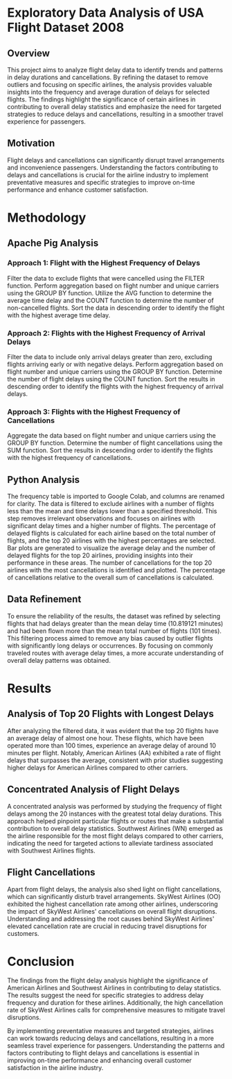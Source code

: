 # Exploratory Data Analysis of USA Flight Dataset 2008

## Overview
This project aims to analyze flight delay data to identify trends and patterns in delay durations and cancellations. By refining the dataset to remove outliers and focusing on specific airlines, the analysis provides valuable insights into the frequency and average duration of delays for selected flights. The findings highlight the significance of certain airlines in contributing to overall delay statistics and emphasize the need for targeted strategies to reduce delays and cancellations, resulting in a smoother travel experience for passengers.

## Motivation
Flight delays and cancellations can significantly disrupt travel arrangements and inconvenience passengers. Understanding the factors contributing to delays and cancellations is crucial for the airline industry to implement preventative measures and specific strategies to improve on-time performance and enhance customer satisfaction.

# Methodology
## Apache Pig Analysis
### Approach 1: Flight with the Highest Frequency of Delays
Filter the data to exclude flights that were cancelled using the FILTER function.
Perform aggregation based on flight number and unique carriers using the GROUP BY function.
Utilize the AVG function to determine the average time delay and the COUNT function to determine the number of non-cancelled flights.
Sort the data in descending order to identify the flight with the highest average time delay.
### Approach 2: Flights with the Highest Frequency of Arrival Delays
Filter the data to include only arrival delays greater than zero, excluding flights arriving early or with negative delays.
Perform aggregation based on flight number and unique carriers using the GROUP BY function.
Determine the number of flight delays using the COUNT function.
Sort the results in descending order to identify the flights with the highest frequency of arrival delays.
### Approach 3: Flights with the Highest Frequency of Cancellations
Aggregate the data based on flight number and unique carriers using the GROUP BY function.
Determine the number of flight cancellations using the SUM function.
Sort the results in descending order to identify the flights with the highest frequency of cancellations.

## Python Analysis
The frequency table is imported to Google Colab, and columns are renamed for clarity.
The data is filtered to exclude airlines with a number of flights less than the mean and time delays lower than a specified threshold. This step removes irrelevant observations and focuses on airlines with significant delay times and a higher number of flights.
The percentage of delayed flights is calculated for each airline based on the total number of flights, and the top 20 airlines with the highest percentages are selected.
Bar plots are generated to visualize the average delay and the number of delayed flights for the top 20 airlines, providing insights into their performance in these areas.
The number of cancellations for the top 20 airlines with the most cancellations is identified and plotted. The percentage of cancellations relative to the overall sum of cancellations is calculated.

## Data Refinement
To ensure the reliability of the results, the dataset was refined by selecting flights that had delays greater than the mean delay time (10.819121 minutes) and had been flown more than the mean total number of flights (101 times). This filtering process aimed to remove any bias caused by outlier flights with significantly long delays or occurrences. By focusing on commonly traveled routes with average delay times, a more accurate understanding of overall delay patterns was obtained.

# Results
## Analysis of Top 20 Flights with Longest Delays
After analyzing the filtered data, it was evident that the top 20 flights have an average delay of almost one hour. These flights, which have been operated more than 100 times, experience an average delay of around 10 minutes per flight. Notably, American Airlines (AA) exhibited a rate of flight delays that surpasses the average, consistent with prior studies suggesting higher delays for American Airlines compared to other carriers.

## Concentrated Analysis of Flight Delays
A concentrated analysis was performed by studying the frequency of flight delays among the 20 instances with the greatest total delay durations. This approach helped pinpoint particular flights or routes that make a substantial contribution to overall delay statistics. Southwest Airlines (WN) emerged as the airline responsible for the most flight delays compared to other carriers, indicating the need for targeted actions to alleviate tardiness associated with Southwest Airlines flights.

## Flight Cancellations
Apart from flight delays, the analysis also shed light on flight cancellations, which can significantly disturb travel arrangements. SkyWest Airlines (OO) exhibited the highest cancellation rate among other airlines, underscoring the impact of SkyWest Airlines' cancellations on overall flight disruptions. Understanding and addressing the root causes behind SkyWest Airlines' elevated cancellation rate are crucial in reducing travel disruptions for customers.

# Conclusion
The findings from the flight delay analysis highlight the significance of American Airlines and Southwest Airlines in contributing to delay statistics. The results suggest the need for specific strategies to address delay frequency and duration for these airlines. Additionally, the high cancellation rate of SkyWest Airlines calls for comprehensive measures to mitigate travel disruptions.

By implementing preventative measures and targeted strategies, airlines can work towards reducing delays and cancellations, resulting in a more seamless travel experience for passengers. Understanding the patterns and factors contributing to flight delays and cancellations is essential in improving on-time performance and enhancing overall customer satisfaction in the airline industry.
